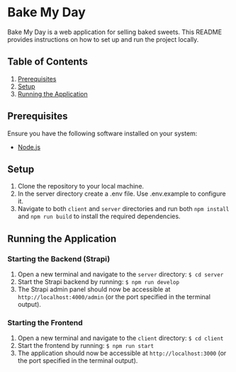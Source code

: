 # Bake My Day

Bake My Day is a web application for selling baked sweets. This README provides instructions on how to set up and run the project locally.

## Table of Contents
1. [Prerequisites](#prerequisites)
2. [Setup](#setup)
3. [Running the Application](#running-the-application)

## Prerequisites

Ensure you have the following software installed on your system:

- [Node.js](https://nodejs.org/en)

## Setup

1. Clone the repository to your local machine.
2. In the server directory create a .env file. Use .env.example to configure it.
3. Navigate to both `client` and `server` directories and run both `npm install` and `npm run build` to install the required dependencies.

## Running the Application

### Starting the Backend (Strapi)

1. Open a new terminal and navigate to the `server` directory: `$ cd server`
2. Start the Strapi backend by running: `$ npm run develop`
3. The Strapi admin panel should now be accessible at `http://localhost:4000/admin` (or the port specified in the terminal output).

### Starting the Frontend

1. Open a new terminal and navigate to the `client` directory: `$ cd client`
2. Start the frontend by running: `$ npm run start`
3. The application should now be accessible at `http://localhost:3000` (or the port specified in the terminal output).